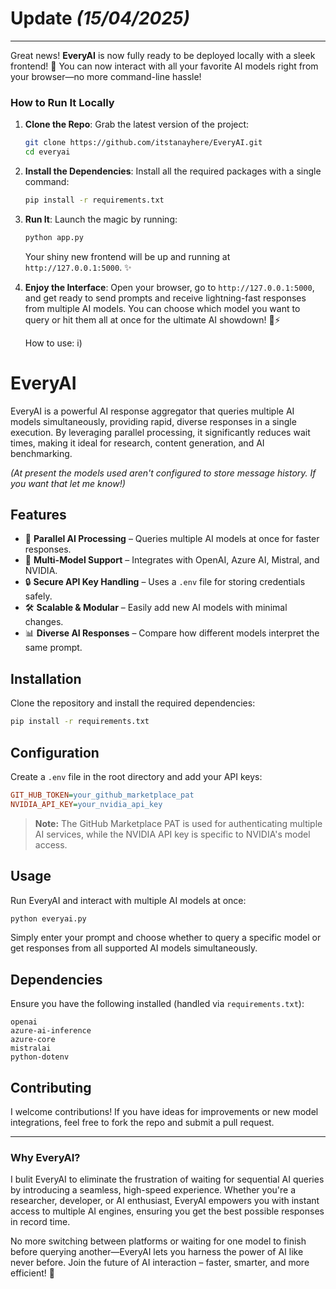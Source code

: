 # Update _(15/04/2025)_
---
Great news! **EveryAI** is now fully ready to be deployed locally with a sleek frontend! 🎉 You can now interact with all your favorite AI models right from your browser—no more command-line hassle!

### How to Run It Locally

1. **Clone the Repo**:
   Grab the latest version of the project:
   ```bash
   git clone https://github.com/itstanayhere/EveryAI.git
   cd everyai
   ```

2. **Install the Dependencies**:
   Install all the required packages with a single command:
   ```bash
   pip install -r requirements.txt
   ```

3. **Run It**:
   Launch the magic by running:
   ```bash
   python app.py
   ```
   Your shiny new frontend will be up and running at `http://127.0.0.1:5000`. ✨

4. **Enjoy the Interface**:
   Open your browser, go to `http://127.0.0.1:5000`, and get ready to send prompts and receive lightning-fast responses from multiple AI models. You can choose which model you want to query or hit them all at once for the ultimate AI showdown! 🤖⚡

   How to use:
  i) 


# EveryAI

EveryAI is a powerful AI response aggregator that queries multiple AI models simultaneously, providing rapid, diverse responses in a single execution. By leveraging parallel processing, it significantly reduces wait times, making it ideal for research, content generation, and AI benchmarking. 

_(At present the models used aren't configured to store message history. If you want that let me know!)_

## Features
- 🚀 **Parallel AI Processing** – Queries multiple AI models at once for faster responses.
- 🤖 **Multi-Model Support** – Integrates with OpenAI, Azure AI, Mistral, and NVIDIA.
- 🔒 **Secure API Key Handling** – Uses a `.env` file for storing credentials safely.
- 🛠 **Scalable & Modular** – Easily add new AI models with minimal changes.
- 📊 **Diverse AI Responses** – Compare how different models interpret the same prompt.

## Installation
Clone the repository and install the required dependencies:
```bash
pip install -r requirements.txt
```

## Configuration
Create a `.env` file in the root directory and add your API keys:
```ini
GIT_HUB_TOKEN=your_github_marketplace_pat
NVIDIA_API_KEY=your_nvidia_api_key
```
> **Note:** The GitHub Marketplace PAT is used for authenticating multiple AI services, while the NVIDIA API key is specific to NVIDIA's model access.

## Usage
Run EveryAI and interact with multiple AI models at once:
```bash
python everyai.py
```
Simply enter your prompt and choose whether to query a specific model or get responses from all supported AI models simultaneously.

## Dependencies
Ensure you have the following installed (handled via `requirements.txt`):
```
openai
azure-ai-inference
azure-core
mistralai
python-dotenv
```

## Contributing
I welcome contributions! If you have ideas for improvements or new model integrations, feel free to fork the repo and submit a pull request.

---
### Why EveryAI?
I bulit EveryAI to eliminate the frustration of waiting for sequential AI queries by introducing a seamless, high-speed experience. Whether you're a researcher, developer, or AI enthusiast, EveryAI empowers you with instant access to multiple AI engines, ensuring you get the best possible responses in record time.

No more switching between platforms or waiting for one model to finish before querying another—EveryAI lets you harness the power of AI like never before. Join the future of AI interaction – faster, smarter, and more efficient! 🚀
